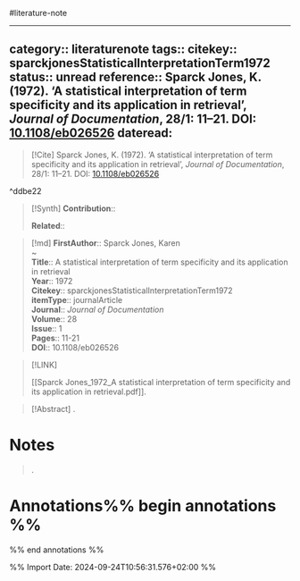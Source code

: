 #literature-note 

---
category:: literaturenote
tags:: 
citekey:: sparckjonesStatisticalInterpretationTerm1972
status:: unread
reference:: Sparck Jones, K. (1972). ‘A statistical interpretation of term specificity and its application in retrieval’, _Journal of Documentation_, 28/1: 11–21. DOI: [10.1108/eb026526](https://doi.org/10.1108/eb026526)
dateread:
---

> [!Cite]
> Sparck Jones, K. (1972). ‘A statistical interpretation of term specificity and its application in retrieval’, _Journal of Documentation_, 28/1: 11–21. DOI: [10.1108/eb026526](https://doi.org/10.1108/eb026526)

^ddbe22

>[!Synth]
>**Contribution**:: 
>
>**Related**:: 
>

>[!md]
> **FirstAuthor**:: Sparck Jones, Karen  
~    
> **Title**:: A statistical interpretation of term specificity and its application in retrieval  
> **Year**:: 1972   
> **Citekey**:: sparckjonesStatisticalInterpretationTerm1972  
> **itemType**:: journalArticle  
> **Journal**:: *Journal of Documentation*  
> **Volume**:: 28  
> **Issue**:: 1   
> **Pages**:: 11-21  
> **DOI**:: 10.1108/eb026526    

> [!LINK] 
>
> [[Sparck Jones_1972_A statistical interpretation of term specificity and its application in retrieval.pdf]].

> [!Abstract]
>.
> 
# Notes
>.


# Annotations%% begin annotations %%


%% end annotations %%

%% Import Date: 2024-09-24T10:56:31.576+02:00 %%
